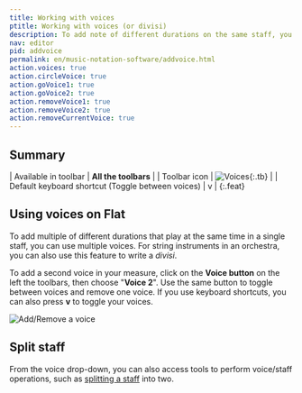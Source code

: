 ```yaml
---
title: Working with voices
ptitle: Working with voices (or divisi)
description: To add note of different durations on the same staff, you can create multiple voices. Click on the Voices button and choose Voice 2.
nav: editor
pid: addvoice
permalink: en/music-notation-software/addvoice.html
action.voices: true
action.circleVoice: true
action.goVoice1: true
action.goVoice2: true
action.removeVoice1: true
action.removeVoice2: true
action.removeCurrentVoice: true
---
```


## Summary

| Available in toolbar | **All the toolbars** |
| Toolbar icon | ![Voices](/help/assets/img/editor/voices.png){:.tb} |
| Default keyboard shortcut (Toggle between voices) | <span class="kb-container"><span class="kb">v</span></span>  |
{:.feat}

## Using voices on Flat

To add multiple of different durations that play at the same time in a single staff, you can use multiple voices. For string instruments in an orchestra, you can also use this feature to write a *divisi*.

To add a second voice in your measure, click on the **Voice button** on the left the toolbars, then choose "**Voice 2**". Use the same button to toggle between voices and remove one voice. If you use keyboard shortcuts, you can also press **v** to toggle your voices.

![Add/Remove a voice](/help/assets/img/editor/voiceAdd.gif)

## Split staff

From the voice drop-down, you can also access tools to perform voice/staff operations, such as [splitting a staff](/help/en/music-notation-software/split-staff.html) into two. 
